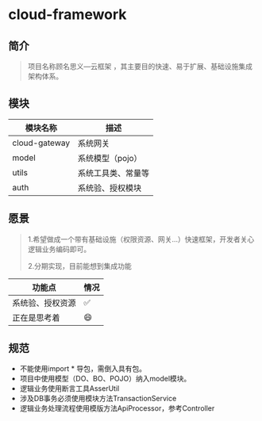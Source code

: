 # cloud-framework
## 简介
> 项目名称顾名思义—云框架 ，其主要目的快速、易于扩展、基础设施集成架构体系。
## 模块
 模块名称  | 描述    | 
 ---- |     -----         |  
cloud-gateway  | 系统网关  |
model  | 系统模型（pojo）   |
utils  | 系统工具类、常量等  |
auth  | 系统验、授权模块    |
## 愿景
> 1.希望做成一个带有基础设施（权限资源、网关...）快速框架，开发者关心逻辑业务编码即可。
> 
> 2.分期实现，目前能想到集成功能

功能点 | 情况    |
---- |     -----         |  
系统验、授权资源 |   ✅|
 正在是思考着 |   😄 |

## 规范
- 不能使用import * 导包，需倒入具有包。
- 项目中使用模型（DO、BO、POJO）纳入model模块。
- 逻辑业务使用断言工具AsserUtil
- 涉及DB事务必须使用模块方法TransactionService
- 逻辑业务处理流程使用模版方法ApiProcessor，参考Controller

